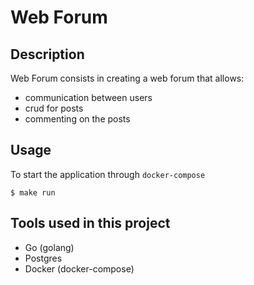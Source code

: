 # Web Forum

## Description

Web Forum consists in creating a web forum that allows:

-   communication between users
-   crud for posts
-   commenting on the posts

## Usage

To start the application through `docker-compose`

```
$ make run
```

## Tools used in this project

-   Go (golang)
-   Postgres
-   Docker (docker-compose)
